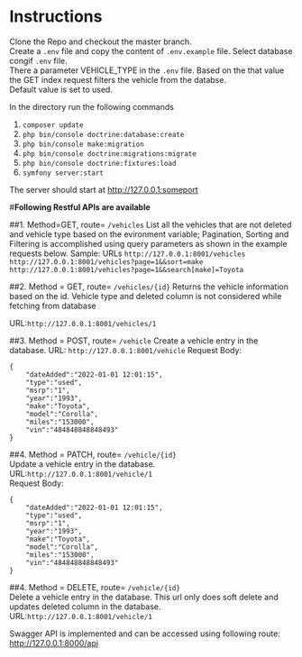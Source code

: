 # Instructions

Clone the Repo and checkout the master branch.<br/>
Create a ```.env``` file and copy the content of ```.env.example``` file. Select database congif ```.env``` file.<br/>
There a parameter VEHICLE_TYPE in the ```.env``` file. Based on the that value the GET index request filters the vehicle from the databse.<br/>
Default value is set to used.<br/>



In the directory run the following commands<br/>
1. ```composer update```
2. ```php bin/console doctrine:database:create```
3. ```php bin/console make:migration```
4. ```php bin/console doctrine:migrations:migrate```
5. ```php bin/console doctrine:fixtures:load```
6. ```symfony server:start```


The server should start at http://127.0.0.1:someport<br/>


#**Following Restful APIs are available**

##1. Method=GET, route= ```/vehicles```
List all the vehicles that are not deleted and vehicle type based on the evironment variable;
Pagination, Sorting and Filtering is accomplished using query parameters as shown in the example requests below.
Sample: URLs
```http://127.0.0.1:8001/vehicles```
```http://127.0.0.1:8001/vehicles?page=1&&sort=make```
```http://127.0.0.1:8001/vehicles?page=1&&search[make]=Toyota```

##2. Method = GET, route= ```/vehicles/{id}```
Returns the vehicle information based on the id. Vehicle type and deleted column is not considered while fetching from database 

URL:```http://127.0.0.1:8001/vehicles/1```


##3. Method = POST, route= ```/vehicle```
Create a vehicle entry in the database.
URL: ```http://127.0.0.1:8001/vehicle```
Request Body:
```
{
    "dateAdded":"2022-01-01 12:01:15",
    "type":"used",
    "msrp":"1",
    "year":"1993",
    "make":"Toyota",
    "model":"Corolla",
    "miles":"153000",
    "vin":"484848848848493"
}
```

##4. Method = PATCH, route= ```/vehicle/{id}```<br/>
Update a vehicle entry in the database.<br/>
URL:```http://127.0.0.1:8001/vehicle/1```<br/>
Request Body:
```
{
    "dateAdded":"2022-01-01 12:01:15",
    "type":"used",
    "msrp":"1",
    "year":"1993",
    "make":"Toyota",
    "model":"Corolla",
    "miles":"153000",
    "vin":"484848848848493"
}
```

##4. Method = DELETE, route= ```/vehicle/{id}```<br/>
Delete a vehicle entry in the database. This url only does soft delete and updates deleted column in the database.<br/>
URL:```http://127.0.0.1:8001/vehicle/1```<br/>


Swagger API is implemented and can be accessed using following route: http://127.0.0.1:8000/api<br/>
